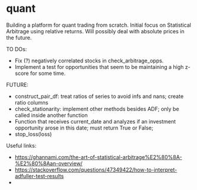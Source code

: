 # quant

Building a platform for quant trading from scratch. Initial focus on Statistical Arbitrage using relative returns. Will possibly deal with absolute prices in the future.

TO DOs:

- Fix (?) negatively correlated stocks in check_arbitrage_opps.
- Implement a test for opportunities that seem to be maintaining a high z-score for some time.


FUTURE:

- construct_pair_df: treat ratios of series to avoid infs and nans; create ratio columns
- check_stationarity: implement other methods besides ADF; only be called inside another function
- Function that receives current_date and analyzes if an investment opportunity arose in this date; must return True or False;
- stop_loss(loss)

Useful links:

- https://ghannami.com/the-art-of-statistical-arbitrage%E2%80%8A-%E2%80%8Aan-overview/
- https://stackoverflow.com/questions/47349422/how-to-interpret-adfuller-test-results
- 